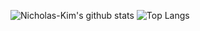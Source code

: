![Nicholas-Kim's github stats](https://github-readme-stats.vercel.app/api?username=Nicholas-Kim&count_private=true&show_icons=true) ![Top Langs](https://github-readme-stats.vercel.app/api/top-langs/?username=Nicholas-Kim&layout=compact&hide=javascript,html,SCSS)

<!--
**Nicholas-Kim/Nicholas-Kim** is a ✨ _special_ ✨ repository because its `README.md` (this file) appears on your GitHub profile.

Here are some ideas to get you started:

- 🔭 I’m currently working on ...
- 🌱 I’m currently learning ...
- 👯 I’m looking to collaborate on ...
- 🤔 I’m looking for help with ...
- 💬 Ask me about ...
- 📫 How to reach me: ...
- 😄 Pronouns: ...
- ⚡ Fun fact: ...
-->
